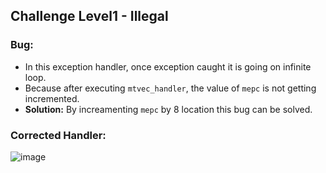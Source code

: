 ## Challenge Level1 - Illegal

### Bug:
- In this exception handler, once exception caught it is going on infinite loop.
- Because after executing ```mtvec_handler```, the value of ```mepc``` is not getting incremented.
- **Solution:** By increamenting ```mepc``` by 8 location this bug can be solved.
### Corrected Handler:
![image](https://github.com/vyomasystems-lab/riscv-ctb-challenge-meeeeet/assets/76646671/27c7e1a0-968a-486f-b4b7-540ac9a5d57b)
